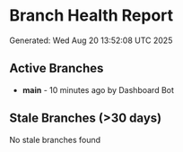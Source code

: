 # Branch Health Report
Generated: Wed Aug 20 13:52:08 UTC 2025

## Active Branches
- **main** - 10 minutes ago by Dashboard Bot

## Stale Branches (>30 days)
No stale branches found
